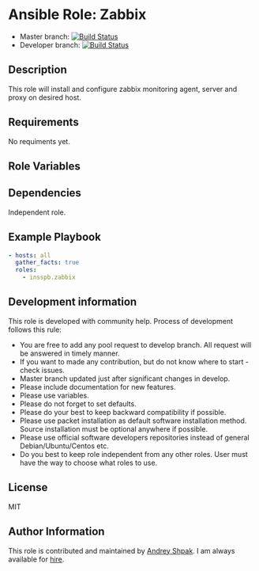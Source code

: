 # Ansible Role: Zabbix

- Master branch: [![Build Status](https://travis-ci.org/insspb/ansible-role-zabbix.svg?branch=master)](https://travis-ci.org/insspb/ansible-role-zabbix)
- Developer branch: [![Build Status](https://travis-ci.org/insspb/ansible-role-zabbix.svg?branch=develop)](https://travis-ci.org/insspb/ansible-role-zabbix)

## Description
This role will install and configure zabbix monitoring agent, server and proxy on desired host.

## Requirements
No requiments yet.

## Role Variables

## Dependencies
Independent role.

## Example Playbook

```yaml
- hosts: all
  gather_facts: true
  roles:
    - insspb.zabbix
```
## Development information

This role is developed with community help. 
Process of development follows this rule: 

 - You are free to add any pool request to develop branch. All request will be answered in timely manner. 
 - If you want to made any contribution, but do not know where to start - check issues.
 - Master branch updated just after significant changes in develop.
 - Please include documentation for new features. 
 - Please use variables.
 - Please do not forget to set defaults.
 - Please do your best to keep backward compatibility if possible.
 - Please use packet installation as default software installation method. Source installation must be optional anywhere if possible.
 - Please use official software developers repositories instead of general Debian/Ubuntu/Centos etc. 
 - Do you best to keep role independent from any other roles. User must have the way to choose what roles to use.

## License
MIT

## Author Information

This role is contributed and maintained by [Andrey Shpak](http://www.ashpak.ru). I am always available for [hire](https://www.upwork.com/o/profiles/users/_~01a780866aa29e4429/).
